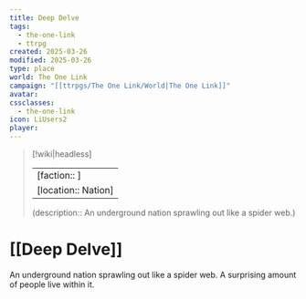 ```yaml
---
title: Deep Delve
tags:
  - the-one-link
  - ttrpg
created: 2025-03-26
modified: 2025-03-26
type: place
world: The One Link
campaign: "[[ttrpgs/The One Link/World|The One Link]]"
avatar: 
cssclasses:
  - the-one-link
icon: LiUsers2
player:
---
```


> [!wiki|headless]
>
> |               |
> | ------------- |
> | [faction:: ] |
> | [location:: Nation] |
>
> (description:: An underground nation sprawling out like a spider web.)

# [[Deep Delve]]

An underground nation sprawling out like a spider web. A surprising amount of people live within it.
